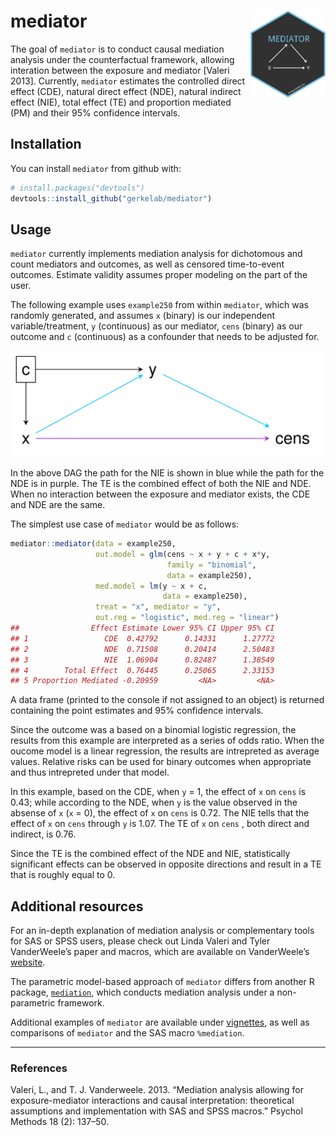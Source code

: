 
# mediator <img src="man/figures/hex.png" align="right" height="139" />

The goal of `mediator` is to conduct causal mediation analysis under the
counterfactual framework, allowing interation between the exposure and
mediator \[Valeri 2013\]. Currently, `mediator` estimates the controlled
direct effect (CDE), natural direct effect (NDE), natural indirect
effect (NIE), total effect (TE) and proportion mediated (PM) and their
95% confidence intervals.

## Installation

You can install `mediator` from github with:

``` r
# install.packages("devtools")
devtools::install_github("gerkelab/mediator")
```

<!--- add CRAN once up --->

## Usage

`mediator` currently implements mediation analysis for dichotomous and
count mediators and outcomes, as well as censored time-to-event
outcomes. Estimate validity assumes proper modeling on the part of the
user.

The following example uses `example250` from within `mediator`, which
was randomly generated, and assumes `x` (binary) is our independent
variable/treatment, `y` (continuous) as our mediator, `cens` (binary) as
our outcome and `c` (continuous) as a confounder that needs to be
adjusted for.

![](man/figures/mediator-dag.png)

In the above DAG the path for the NIE is shown in blue while the path
for the NDE is in purple. The TE is the combined effect of both the NIE
and NDE. When no interaction between the exposure and mediator exists,
the CDE and NDE are the same.

The simplest use case of `mediator` would be as follows:

``` r
mediator::mediator(data = example250,
                   out.model = glm(cens ~ x + y + c + x*y, 
                                   family = "binomial",
                                   data = example250),
                   med.model = lm(y ~ x + c, 
                                  data = example250),
                   treat = "x", mediator = "y",
                   out.reg = "logistic", med.reg = "linear")
##                Effect Estimate Lower 95% CI Upper 95% CI
## 1                 CDE  0.42792      0.14331      1.27772
## 2                 NDE  0.71508      0.20414      2.50483
## 3                 NIE  1.06904      0.82487      1.38549
## 4        Total Effect  0.76445      0.25065      2.33153
## 5 Proportion Mediated -0.20959         <NA>         <NA>
```

A data frame (printed to the console if not assigned to an object) is
returned containing the point estimates and 95% confidence intervals.

Since the outcome was a based on a binomial logistic regression, the
results from this example are interpreted as a series of odds ratio.
When the oucome model is a linear regression, the results are
intrepreted as average values. Relative risks can be used for binary
outcomes when appropriate and thus intrepreted under that model.

In this example, based on the CDE, when `y` = 1, the effect of `x` on
`cens` is 0.43; while according to the NDE, when `y` is the value
observed in the absense of `x` (`x` = 0), the effect of `x` on `cens` is
0.72. The NIE tells that the effect of `x` on `cens` through `y` is
1.07. The TE of `x` on `cens` , both direct and indirect, is 0.76.

Since the TE is the combined effect of the NDE and NIE, statistically
significant effects can be observed in opposite directions and result in
a TE that is roughly equal to 0.

## Additional resources

For an in-depth explanation of mediation analysis or complementary tools
for SAS or SPSS users, please check out Linda Valeri and Tyler
VanderWeele’s paper and macros, which are available on VanderWeele’s
[website](https://www.hsph.harvard.edu/tyler-vanderweele/tools-and-tutorials/).

The parametric model-based approach of `mediator` differs from another R
package,
[`mediation`](https://cran.r-project.org/web/packages/mediation/vignettes/mediation.pdf),
which conducts mediation analysis under a non-parametric framework.

Additional examples of `mediator` are available under
[vignettes](https://github.com/GerkeLab/mediator/tree/tag-edits/vignettes),
as well as comparisons of `mediator` and the SAS macro `%mediation`.

-----

### References

Valeri, L., and T. J. Vanderweele. 2013. “Mediation analysis allowing
for exposure-mediator interactions and causal interpretation:
theoretical assumptions and implementation with SAS and SPSS macros.”
Psychol Methods 18 (2): 137–50.
